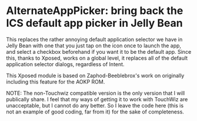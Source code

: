 AlternateAppPicker: bring back the ICS default app picker in Jelly Bean
=======================================================================

This replaces the rather annoying default application selector we have in Jelly Bean with one that you just tap on the icon once to launch the app, and select a checkbox beforehand if you want it to be the default app.
Since this, thanks to Xposed, works on a global level, it replaces all of the default application selector dialogs, regardless of Intent.

This Xposed module is based on Zaphod-Beeblebrox's work on originally including this feature for the AOKP ROM.

NOTE: The non-Touchwiz compatible version is the only version that I will publically share. I feel that my ways of getting it to work with TouchWiz are unacceptable, but I cannot do any better. So I leave the code here (this is not an example of good coding, far from it) for the sake of completeness.
